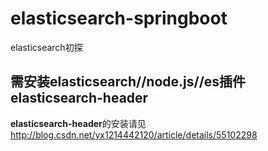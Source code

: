 # elasticsearch-springboot
elasticsearch初探

## 需安装elasticsearch//node.js//es插件elasticsearch-header<br>
**elasticsearch-header**的安装请见 http://blog.csdn.net/yx1214442120/article/details/55102298
